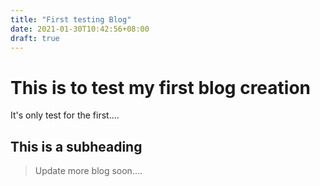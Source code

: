 ```yaml
---
title: "First testing Blog"
date: 2021-01-30T10:42:56+08:00
draft: true
---
```

# This is to test my first blog creation
It's only test for the first....
## This is a subheading
>Update more blog soon....
